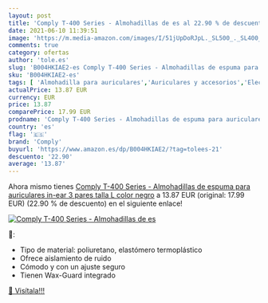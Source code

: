 ```yaml
---
layout: post
title: 'Comply T-400 Series - Almohadillas de es al 22.90 % de descuento'
date: 2021-06-10 11:39:51
image: 'https://m.media-amazon.com/images/I/51jUpDoRJpL._SL500_._SL400_.jpg'
comments: true
category: ofertas
author: 'tole.es'
slug: 'B004HKIAE2-es Comply T-400 Series - Almohadillas de espuma para...'
sku: 'B004HKIAE2-es'
tags: [ 'Almohadilla para auriculares','Auriculares y accesorios','Electrónica','auriculares','comply', ]
actualPrice: 13.87 EUR
currency: EUR
price: 13.87
comparePrice: 17.99 EUR
prodname: 'Comply T-400 Series - Almohadillas de espuma para auriculares in-ear  3 pares  talla L   color negro'
country: 'es'
flag: '🇪🇸'
brand: 'Comply'
buyurl: 'https://www.amazon.es/dp/B004HKIAE2/?tag=tolees-21'
descuento: '22.90'
average: '13.87'
---
```


Ahora mismo tienes [Comply T-400 Series - Almohadillas de espuma para auriculares in-ear  3 pares  talla L   color negro](https://www.amazon.es/dp/B004HKIAE2/?tag=tolees-21) a 13.87 EUR (original: 17.99 EUR) (22.90 %  de descuento) en el siguiente enlace!

[![Comply T-400 Series - Almohadillas de es](https://m.media-amazon.com/images/I/51jUpDoRJpL._SL500_._SL400_.jpg)](https://www.amazon.es/dp/B004HKIAE2/?tag=tolees-21)

🔎:

- Tipo de material: poliuretano, elastómero termoplástico
- Ofrece aislamiento de ruido
- Cómodo y con un ajuste seguro
- Tienen Wax-Guard integrado

[🛒 Visítala!!!](https://www.amazon.es/dp/B004HKIAE2/?tag=tolees-21)
